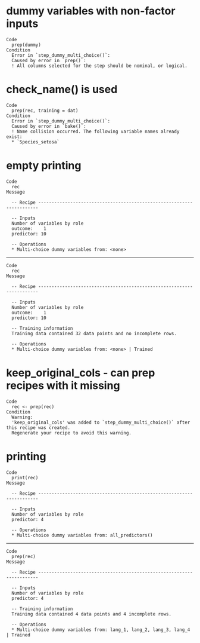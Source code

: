 # dummy variables with non-factor inputs

    Code
      prep(dummy)
    Condition
      Error in `step_dummy_multi_choice()`:
      Caused by error in `prep()`:
      ! All columns selected for the step should be nominal, or logical.

# check_name() is used

    Code
      prep(rec, training = dat)
    Condition
      Error in `step_dummy_multi_choice()`:
      Caused by error in `bake()`:
      ! Name collision occurred. The following variable names already exist:
      * `Species_setosa`

# empty printing

    Code
      rec
    Message
      
      -- Recipe ----------------------------------------------------------------------
      
      -- Inputs 
      Number of variables by role
      outcome:    1
      predictor: 10
      
      -- Operations 
      * Multi-choice dummy variables from: <none>

---

    Code
      rec
    Message
      
      -- Recipe ----------------------------------------------------------------------
      
      -- Inputs 
      Number of variables by role
      outcome:    1
      predictor: 10
      
      -- Training information 
      Training data contained 32 data points and no incomplete rows.
      
      -- Operations 
      * Multi-choice dummy variables from: <none> | Trained

# keep_original_cols - can prep recipes with it missing

    Code
      rec <- prep(rec)
    Condition
      Warning:
      'keep_original_cols' was added to `step_dummy_multi_choice()` after this recipe was created.
      Regenerate your recipe to avoid this warning.

# printing

    Code
      print(rec)
    Message
      
      -- Recipe ----------------------------------------------------------------------
      
      -- Inputs 
      Number of variables by role
      predictor: 4
      
      -- Operations 
      * Multi-choice dummy variables from: all_predictors()

---

    Code
      prep(rec)
    Message
      
      -- Recipe ----------------------------------------------------------------------
      
      -- Inputs 
      Number of variables by role
      predictor: 4
      
      -- Training information 
      Training data contained 4 data points and 4 incomplete rows.
      
      -- Operations 
      * Multi-choice dummy variables from: lang_1, lang_2, lang_3, lang_4 | Trained

